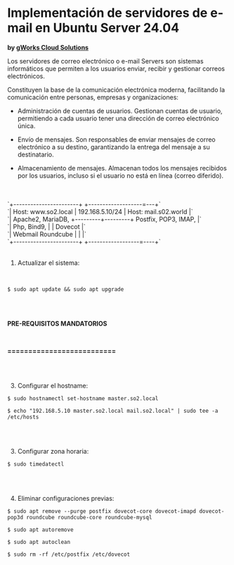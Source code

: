# Implementación de servidores de e-mail en Ubuntu Server 24.04
**by [gWorks Cloud Solutions](https://www.gworks-ec.com)**

Los servidores de correo electrónico o e-mail Servers son sistemas informáticos que permiten a los usuarios enviar, recibir y gestionar correos electrónicos.

Constituyen la base de la comunicación electrónica moderna, facilitando la comunicación entre personas, empresas y organizaciones:

- Administración de cuentas de usuarios.
Gestionan cuentas de usuario, permitiendo a cada usuario tener una dirección de correo electrónico única.

- Envío de mensajes.
Son responsables de enviar mensajes de correo electrónico a su destino, garantizando la entrega del mensaje a su destinatario.

- Almacenamiento de mensajes.
Almacenan todos los mensajes recibidos por los usuarios, incluso si el usuario no está en línea (correo diferido).
<br>
<br>
`+-----------------------+                   +-------------------=---+`
<br>
`|  Host: www.so2.local  |  192.168.5.10/24  |  Host: mail.s02.world |`
<br>
`|   Apache2, MariaDB,   +---------+---------+  Postfix, POP3, IMAP, |`
<br>
`|      Php, Bind9,      |                   |         Dovecot       |`
<br>
`|   Webmail Roundcube   |                   |                       |`
<br>
`+-----------------------+                   +------------------=----+`

<br>
<br>

1. Actualizar el sistema:

<br>

`$ sudo apt update && sudo apt upgrade`

<br>
<br>

**PRE-REQUISITOS MANDATORIOS**

<br>

**==========================**

<br>
<br>

3. Configurar el hostname:

`$ sudo hostnamectl set-hostname master.so2.local`

`$ echo "192.168.5.10 master.so2.local mail.so2.local" | sudo tee -a /etc/hosts`

<br>
<br>

3. Configurar zona horaria:

`$ sudo timedatectl`

<br>
<br>

4. Eliminar configuraciones previas:

`$ sudo apt remove --purge postfix dovecot-core dovecot-imapd dovecot-pop3d roundcube roundcube-core roundcube-mysql`

`$ sudo apt autoremove`

`$ sudo apt autoclean`

`$ sudo rm -rf /etc/postfix /etc/dovecot`
